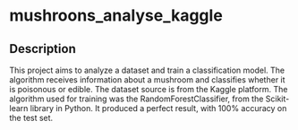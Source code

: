 # mushroons_analyse_kaggle

## Description
This project aims to analyze a dataset and train a classification model. The algorithm receives information about a mushroom and classifies whether it is poisonous or edible. The dataset source is from the Kaggle platform. The algorithm used for training was the RandomForestClassifier, from the Scikit-learn library in Python. It produced a perfect result, with 100% accuracy on the test set.
